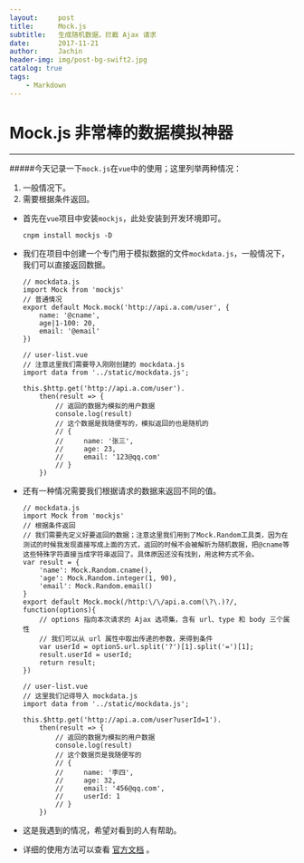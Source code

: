 ```yaml
---
layout:     post
title:      Mock.js
subtitle:   生成随机数据，拦截 Ajax 请求
date:       2017-11-21
author:     Jachin
header-img: img/post-bg-swift2.jpg
catalog: true
tags:
    - Markdown
---
```


# Mock.js 非常棒的数据模拟神器
--------------------------------------------

#####今天记录一下`mock.js`在`vue`中的使用；这里列举两种情况：
1. 一般情况下。
2. 需要根据条件返回。

- 首先在`vue`项目中安装`mockjs`，此处安装到开发环境即可。
    ```
    cnpm install mockjs -D
    ```
    
- 我们在项目中创建一个专门用于模拟数据的文件`mockdata.js`，一般情况下，我们可以直接返回数据。
    ```
    // mockdata.js
    import Mock from 'mockjs'
    // 普通情况
    export default Mock.mock('http://api.a.com/user', {
        name: '@cname',
        age|1-100: 20,
        email: '@email'
    })
    
    // user-list.vue
    // 注意这里我们需要导入刚刚创建的 mockdata.js
    import data from '../static/mockdata.js';
    
    this.$http.get('http://api.a.com/user').
        then(result => {
            // 返回的数据为模拟的用户数据
            console.log(result)
            // 这个数据是我随便写的，模拟返回的也是随机的
            // {
            //     name: '张三',
            //     age: 23,
            //     email: '123@qq.com'
            // }
        })
    ```
    
- 还有一种情况需要我们根据请求的数据来返回不同的值。
    ```
    // mockdata.js
    import Mock from 'mockjs'
    // 根据条件返回
    // 我们需要先定义好要返回的数据；注意这里我们用到了Mock.Random工具类，因为在测试的时候我发现直接写成上面的方式，返回的时候不会被解析为随机数据，把@cname等这些特殊字符直接当成字符串返回了。具体原因还没有找到，用这种方式不会。
    var result = {
        'name': Mock.Random.cname(),
        'age': Mock.Random.integer(1, 90),
        'email': Mock.Random.email()
    }
    export default Mock.mock(/http:\/\/api.a.com(\?\.)?/, function(options){
        // options 指向本次请求的 Ajax 选项集，含有 url、type 和 body 三个属性
        // 我们可以从 url 属性中取出传递的参数，来得到条件
        var userId = optionS.url.split('?')[1].split('=')[1];
        result.userId = userId;
        return result;
    })
    
    // user-list.vue
    // 这里我们记得导入 mockdata.js
    import data from '../static/mockdata.js';
    
    this.$http.get('http://api.a.com/user?userId=1').
        then(result => {
            // 返回的数据为模拟的用户数据
            console.log(result)
            // 这个数据页是我随便写的
            // {
            //     name: '李四',
            //     age: 32,
            //     email: '456@qq.com',
            //     userId: 1
            // }
        })
    ```
    
- 这是我遇到的情况，希望对看到的人有帮助。
- 详细的使用方法可以查看 [官方文档](https://github.com/nuysoft/Mock/wiki) 。



